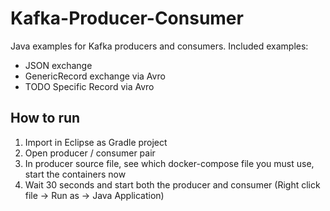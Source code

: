 # Kafka-Producer-Consumer
Java examples for Kafka producers and consumers. Included examples:

- JSON exchange
- GenericRecord exchange via Avro
- TODO Specific Record via Avro

## How to run

1. Import in Eclipse as Gradle project
2. Open producer / consumer pair
3. In producer source file, see which docker-compose file you must use, start the containers now
4. Wait 30 seconds and start both the producer and consumer (Right click file -> Run as -> Java Application)